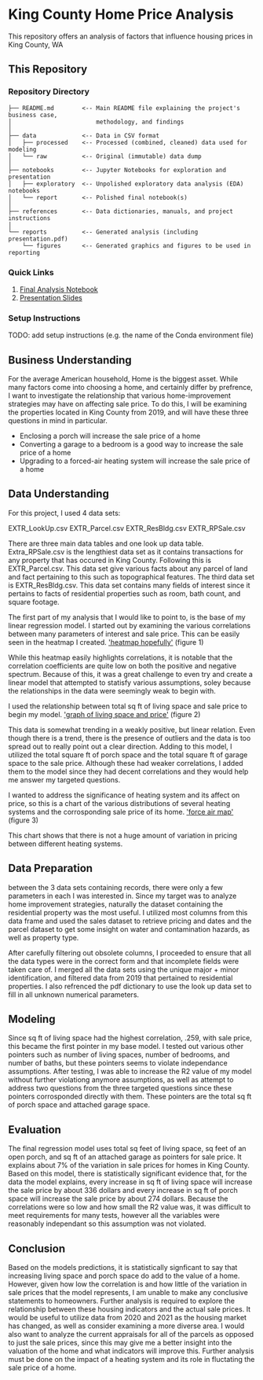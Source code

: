 # King County Home Price Analysis

This repository offers an analysis of factors that influence housing prices in King County, WA

## This Repository

### Repository Directory

```
├── README.md        <-- Main README file explaining the project's business case,
│                        methodology, and findings
│
├── data             <-- Data in CSV format
│   ├── processed    <-- Processed (combined, cleaned) data used for modeling
│   └── raw          <-- Original (immutable) data dump
│
├── notebooks        <-- Jupyter Notebooks for exploration and presentation
│   ├── exploratory  <-- Unpolished exploratory data analysis (EDA) notebooks
│   └── report       <-- Polished final notebook(s)
│
├── references       <-- Data dictionaries, manuals, and project instructions
│
└── reports          <-- Generated analysis (including presentation.pdf)
    └── figures      <-- Generated graphics and figures to be used in reporting
```

### Quick Links

1. [Final Analysis Notebook](notebooks/exploratory/report/Final_Book.ipynb)
2. [Presentation Slides](reports/KC_Presentation.pdf)

### Setup Instructions

TODO: add setup instructions (e.g. the name of the Conda environment file)

## Business Understanding

For the average American household, Home is the biggest asset. While many factors come into choosing a home, and certainly differ by prefrence, I want to investigate the relationship that various home-improvement strategies may have on affecting sale price. To do this, I will be examining the properties located in King County from 2019, and will have these three questions in mind in particular. 
- Enclosing a porch will increase the sale price of a home
- Converting a garage to a bedroom is a good way to increase the sale price of a home
- Upgrading to a forced-air heating system will increase the sale price of a home

## Data Understanding

For this project, I used 4 data sets:

EXTR_LookUp.csv
EXTR_Parcel.csv
EXTR_ResBldg.csv
EXTR_RPSale.csv

There are three main data tables and one look up data table. Extra_RPSale.csv is the lengthiest data set as it contains transactions for any property that has occured in King County. Following this is EXTR_Parcel.csv. This data set give various facts about any parcel of land and fact pertaining to this such as topographical features. The third data set is EXTR_ResBldg.csv. This data set contains many fields of interest since it pertains to facts of residential properties such as room, bath count, and square footage.

The first part of my analysis that I would like to point to, is the base of my linear regression model. I started out by examining the various correlations between many parameters of interest and sale price. This can be easily seen in the heatmap I created.
['heatmap hopefully'](references/figures/heatmap.png)
(figure 1)

While this heatmap easily highlights correlations, it is notable that the correlation coefficients are quite low on both the positive and negative spectrum. Because of this, it was a great challenge to even try and create a linear model that attempted to statisfy various assumptions, soley because the relationships in the data were seemingly weak to begin with.

I used the relationship between total sq ft of living space and sale price to begin my model.
['graph of living space and price'](references/figures/livingsp-price.png)
(figure 2)

This data is somewhat trending in a weakly positive, but linear relation. Even though there is a trend, there is the presence of outliers and the data is too spread out to really point out a clear direction. Adding to this model, I utilized the total square ft of porch space and the total square ft of garage space to the sale price. Although these had weaker correlations, I added them to the model since they had decent correlations and they would help me answer my targeted questions.

I wanted to address the significance of heating system and its affect on price, so this is a chart of the various distributions of several heating systems and the corrosponding sale price of its home.
['force air map'](references/figures/forced_air.png)
(figure 3)

This chart shows that there is not a huge amount of variation in pricing between different heating systems.

## Data Preparation

between the 3 data sets containing records, there were only a few parameters in each I was interested in. Since my target was to analyze home improvement strategies, naturally the dataset containing the residential property was the most useful. I utilized most columns from this data frame and used the sales dataset to retrieve pricing and dates and the parcel dataset to get some insight on water and contamination hazards, as well as property type.

After carefully filtering out obsolete columns, I proceeded to ensure that all the data types were in the correct form and that incomplete fields were taken care of. I merged all the data sets using the unique major + minor identification, and filtered data from 2019 that pertained to residential properties. I also refrenced the pdf dictionary to use the look up data set to fill in all unknown numerical parameters.

## Modeling

Since sq ft of living space had the highest correlation, .259, with sale price, this became the first pointer in my base model. I tested out various other pointers such as number of living spaces, number of bedrooms, and number of baths, but these pointers seems to violate independance assumptions. After testing, I was able to increase the R2 value of my model without further violationg anymore assumptions, as well as attempt to address two questions from the three targeted questions since these pointers corrosponded directly with them. These pointers are the total sq ft of porch space and attached garage space. 

## Evaluation

The final regression model uses total sq feet of living space, sq feet of an open porch, and sq ft of an attached garage as pointers for sale price. It explains about 7% of the variation in sale prices for homes in King County. Based on this model, there is statistically significant evidence that, for the data the model explains, every increase in sq ft of living space will increase the sale price by about 336 dollars and every increase in sq ft of porch space will increase the sale price by about 274 dollars. Because the correlations were so low and how small the R2 value was, it was difficult to meet requirements for many tests, however all the variables were reasonably independant so this assumption was not violated.

## Conclusion

Based on the models predictions, it is statistically signficant to say that increasing living space and porch space do add to the value of a home. However, given how low the correlation is and how little of the variation in sale prices that the model represents, I am unable to make any conclusive statements to homeowners. Further analysis is required to explore the relationship between these housing indicators and the actual sale prices. It would be useful to utilize data from 2020 and 2021 as the housing market has changed, as well as consider examining a more diverse area. I would also want to analyze the current appraisals for all of the parcels as opposed to just the sale prices, since this may give me a better insight into the valuation of the home and what indicators will improve this. Further analysis must be done on the impact of a heating system and its role in fluctating the sale price of a home. 
